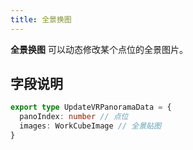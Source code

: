 ```yaml
---
title: 全景换图
---
```


**全景换图** 可以动态修改某个点位的全景图片。

## 字段说明
```ts
export type UpdateVRPanoramaData = {
  panoIndex: number // 点位
  images: WorkCubeImage // 全景贴图
}
```